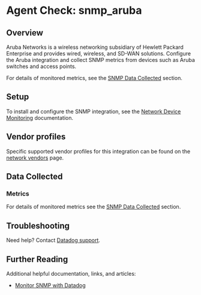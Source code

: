 # Agent Check: snmp_aruba

## Overview

Aruba Networks is a wireless networking subsidiary of Hewlett Packard Enterprise and provides wired, wireless, and SD-WAN solutions. Configure the Aruba integration and collect SNMP metrics from devices such as Aruba switches and access points.

For details of monitored metrics, see the [SNMP Data Collected][1] section.

## Setup

To install and configure the SNMP integration, see the [Network Device Monitoring][2] documentation.

## Vendor profiles

Specific supported vendor profiles for this integration can be found on the [network vendors][6] page.

## Data Collected

### Metrics

For details of monitored metrics see the [SNMP Data Collected][1] section.

## Troubleshooting

Need help? Contact [Datadog support][4].

## Further Reading

Additional helpful documentation, links, and articles:

* [Monitor SNMP with Datadog][5]


[1]: https://docs.datadoghq.com/network_performance_monitoring/devices/data
[2]: https://docs.datadoghq.com/network_performance_monitoring/devices/setup
[3]: https://github.com/DataDog/integrations-core/blob/master/snmp_aruba/assets/service_checks.json
[4]: https://docs.datadoghq.com/help/
[5]: https://www.datadoghq.com/blog/monitor-snmp-with-datadog/
[6]: https://docs.datadoghq.com/network_monitoring/devices/#vendor-profiles

